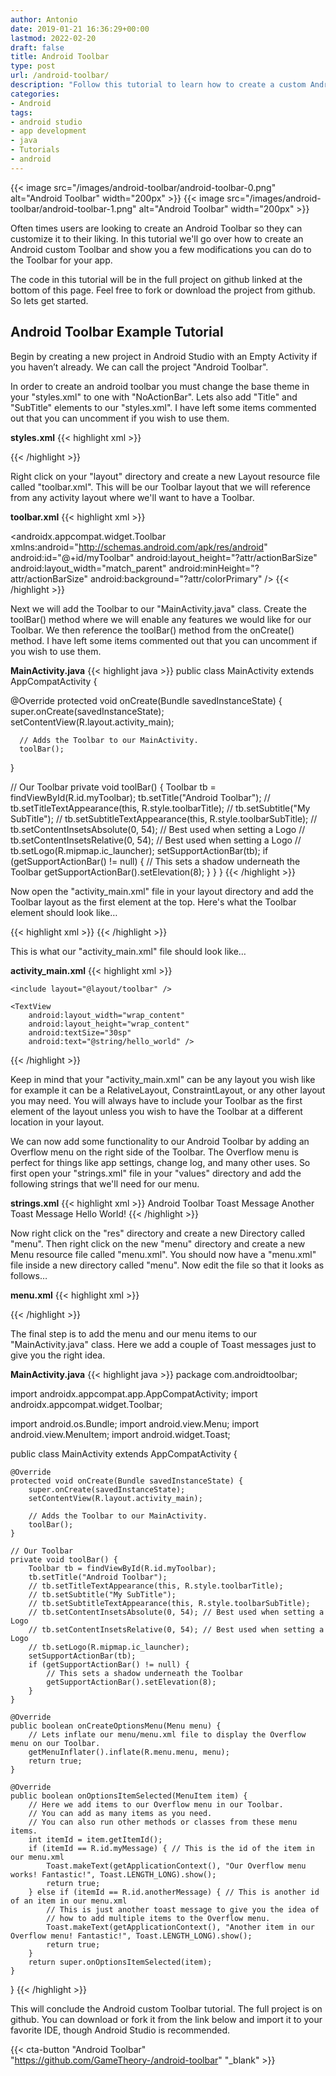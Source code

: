 ```yaml
---
author: Antonio
date: 2019-01-21 16:36:29+00:00
lastmod: 2022-02-20
draft: false
title: Android Toolbar
type: post
url: /android-toolbar/
description: "Follow this tutorial to learn how to create a custom Android toolbar for your Android app. Creating your own toolbar allows for more flexibility. You will be able to change the layout, add custom titles, menus, and much more."
categories:
- Android
tags:
- android studio
- app development
- java
- Tutorials
- android
---
```


{{< image src="/images/android-toolbar/android-toolbar-0.png" alt="Android Toolbar" width="200px" >}}
{{< image src="/images/android-toolbar/android-toolbar-1.png" alt="Android Toolbar" width="200px" >}}

Often times users are looking to create an Android Toolbar so they can customize it to their liking. In this tutorial we'll go over how to create an Android custom Toolbar and show you a few modifications you can do to the Toolbar for your app.

<!--more-->

The code in this tutorial will be in the full project on github linked at the bottom of this page. Feel free to fork or download the project from github. So lets get started.

## **Android Toolbar Example Tutorial**

Begin by creating a new project in Android Studio with an Empty Activity if you haven’t already. We can call the project "Android Toolbar".

In order to create an android toolbar you must change the base theme in your "styles.xml" to one with "NoActionBar". Lets also add "Title" and "SubTitle" elements to our "styles.xml". I have left some items commented out that you can uncomment if you wish to use them.

<!--adsense-->

**styles.xml**
{{< highlight xml >}}
<resources>
  <!-- Base application theme. -->
  <style name="AppTheme" parent="Theme.AppCompat.NoActionBar">
    <item name="colorPrimary">@color/colorPrimary</item>
    <item name="colorPrimaryDark">@color/colorPrimaryDark</item>
    <item name="colorAccent">@color/colorAccent</item>
  </style>

  <style name="toolbarTitle">
    <item name="android:textColor">#FFFFFF</item>
    <!--<item name="android:textSize">18sp</item>-->
    <!--<item name="android:textStyle">bold</item>-->
  </style>

  <style name="toolbarSubTitle">
      <item name="android:textColor">#FFFFFF</item>
      <!--<item name="android:textSize">14sp</item>-->
      <!--<item name="android:textStyle">bold</item>-->
  </style>
</resources>
{{< /highlight >}}

Right click on your "layout" directory and create a new Layout resource file called "toolbar.xml". This will be our Toolbar layout that we will reference from any activity layout where we'll want to have a Toolbar.

**toolbar.xml**
{{< highlight xml >}}
<?xml version="1.0" encoding="utf-8"?>
<androidx.appcompat.widget.Toolbar
    xmlns:android="http://schemas.android.com/apk/res/android"
    android:id="@+id/myToolbar"
    android:layout_height="?attr/actionBarSize"
    android:layout_width="match_parent"
    android:minHeight="?attr/actionBarSize"
    android:background="?attr/colorPrimary" />
{{< /highlight >}}

Next we will add the Toolbar to our "MainActivity.java" class. Create the toolBar() method where we will enable any features we would like for our Toolbar. We then reference the toolBar() method from the onCreate() method. I have left some items commented out that you can uncomment if you wish to use them.

**MainActivity.java**
{{< highlight java >}}
public class MainActivity extends AppCompatActivity {

  @Override
  protected void onCreate(Bundle savedInstanceState) {
      super.onCreate(savedInstanceState);
      setContentView(R.layout.activity_main);

      // Adds the Toolbar to our MainActivity.
      toolBar();
  }

  // Our Toolbar
  private void toolBar() {
      Toolbar tb = findViewById(R.id.myToolbar);
      tb.setTitle("Android Toolbar");
      // tb.setTitleTextAppearance(this, R.style.toolbarTitle);
      // tb.setSubtitle("My SubTitle");
      // tb.setSubtitleTextAppearance(this, R.style.toolbarSubTitle);
      // tb.setContentInsetsAbsolute(0, 54); // Best used when setting a Logo
      // tb.setContentInsetsRelative(0, 54); // Best used when setting a Logo
      // tb.setLogo(R.mipmap.ic_launcher);
      setSupportActionBar(tb);
      if (getSupportActionBar() != null) {
          // This sets a shadow underneath the Toolbar
          getSupportActionBar().setElevation(8);
      }
  }
}
{{< /highlight >}}

Now open the "activity_main.xml" file in your layout directory and add the Toolbar layout as the first element at the top. Here's what the Toolbar element should look like…

{{< highlight xml >}}
<include layout="@layout/toolbar" />
{{< /highlight >}}

This is what our "activity_main.xml" file should look like…

**activity_main.xml**
{{< highlight xml >}}
<?xml version="1.0" encoding="utf-8"?>
<LinearLayout xmlns:android="http://schemas.android.com/apk/res/android"
    xmlns:tools="http://schemas.android.com/tools"
    android:orientation="vertical"
    android:layout_width="match_parent"
    android:layout_height="match_parent"
    tools:context=".MainActivity">

    <include layout="@layout/toolbar" />

    <TextView
        android:layout_width="wrap_content"
        android:layout_height="wrap_content"
        android:textSize="30sp"
        android:text="@string/hello_world" />
</LinearLayout>
{{< /highlight >}}

Keep in mind that your "activity_main.xml" can be any layout you wish like for example it can be a RelativeLayout, ConstraintLayout, or any other layout you may need. You will always have to include your Toolbar as the first element of the layout unless you wish to have the Toolbar at a different location in your layout.

<!--adsense-->

We can now add some functionality to our Android Toolbar by adding an Overflow menu on the right side of the Toolbar. The Overflow menu is perfect for things like app settings, change log, and many other uses. So first open your "strings.xml" file in your "values" directory and add the following strings that we'll need for our menu.

**strings.xml**
{{< highlight xml >}}
<resources>
  <string name="app_name">Android Toolbar</string>
  <string name="toast_message">Toast Message</string>
  <string name="another_toast_message">Another Toast Message</string>
  <string name="hello_world">Hello World!</string>
</resources>
{{< /highlight >}}

Now right click on the "res" directory and create a new Directory called "menu". Then right click on the new "menu" directory and create a new Menu resource file called "menu.xml". You should now have a "menu.xml" file inside a new directory called "menu". Now edit the file so that it looks as follows…

**menu.xml**
{{< highlight xml >}}
<?xml version="1.0" encoding="utf-8"?>
<menu xmlns:android="http://schemas.android.com/apk/res/android"
  xmlns:app="http://schemas.android.com/apk/res-auto">

  <item
    android:id="@+id/myMessage"
    android:title="@string/toast_message"
    app:showAsAction="never" />

  <item
    android:id="@+id/anotherMessage"
    android:title="@string/another_toast_message"
    app:showAsAction="never" />
</menu>
{{< /highlight >}}

The final step is to add the menu and our menu items to our "MainActivity.java" class. Here we add a couple of Toast messages just to give you the right idea.

**MainActivity.java**
{{< highlight java >}}
package com.androidtoolbar;

import androidx.appcompat.app.AppCompatActivity;
import androidx.appcompat.widget.Toolbar;

import android.os.Bundle;
import android.view.Menu;
import android.view.MenuItem;
import android.widget.Toast;

public class MainActivity extends AppCompatActivity {

    @Override
    protected void onCreate(Bundle savedInstanceState) {
        super.onCreate(savedInstanceState);
        setContentView(R.layout.activity_main);

        // Adds the Toolbar to our MainActivity.
        toolBar();
    }

    // Our Toolbar
    private void toolBar() {
        Toolbar tb = findViewById(R.id.myToolbar);
        tb.setTitle("Android Toolbar");
        // tb.setTitleTextAppearance(this, R.style.toolbarTitle);
        // tb.setSubtitle("My SubTitle");
        // tb.setSubtitleTextAppearance(this, R.style.toolbarSubTitle);
        // tb.setContentInsetsAbsolute(0, 54); // Best used when setting a Logo
        // tb.setContentInsetsRelative(0, 54); // Best used when setting a Logo
        // tb.setLogo(R.mipmap.ic_launcher);
        setSupportActionBar(tb);
        if (getSupportActionBar() != null) {
            // This sets a shadow underneath the Toolbar
            getSupportActionBar().setElevation(8);
        }
    }

    @Override
    public boolean onCreateOptionsMenu(Menu menu) {
        // Lets inflate our menu/menu.xml file to display the Overflow menu on our Toolbar.
        getMenuInflater().inflate(R.menu.menu, menu);
        return true;
    }

    @Override
    public boolean onOptionsItemSelected(MenuItem item) {
        // Here we add items to our Overflow menu in our Toolbar.
        // You can add as many items as you need.
        // You can also run other methods or classes from these menu items.
        int itemId = item.getItemId();
        if (itemId == R.id.myMessage) { // This is the id of the item in our menu.xml
            Toast.makeText(getApplicationContext(), "Our Overflow menu works! Fantastic!", Toast.LENGTH_LONG).show();
            return true;
        } else if (itemId == R.id.anotherMessage) { // This is another id of an item in our menu.xml
            // This is just another toast message to give you the idea of
            // how to add multiple items to the Overflow menu.
            Toast.makeText(getApplicationContext(), "Another item in our Overflow menu! Fantastic!", Toast.LENGTH_LONG).show();
            return true;
        }
        return super.onOptionsItemSelected(item);
    }

}
{{< /highlight >}}

This will conclude the Android custom Toolbar tutorial. The full project is on github. You can download or fork it from the link below and import it to your favorite IDE, though Android Studio is recommended.

{{< cta-button "Android Toolbar" "https://github.com/GameTheory-/android-toolbar" "_blank" >}}
